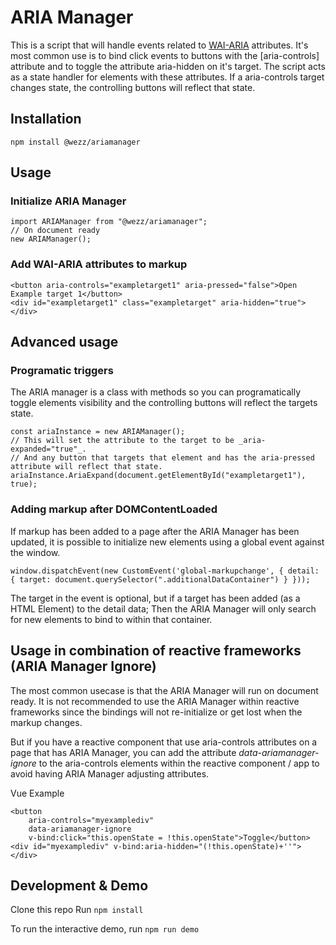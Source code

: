 # ARIA Manager

This is a script that will handle events related to [WAI-ARIA](https://www.w3.org/TR/wai-aria-1.1/) attributes. 
It's most common use is to bind click events to buttons with the [aria-controls] attribute and to toggle the attribute aria-hidden on it's target.
The script acts as a state handler for elements with these attributes. 
If a aria-controls target changes state, the controlling buttons will reflect that state.

## Installation
```
npm install @wezz/ariamanager
```

## Usage
### Initialize ARIA Manager
```
import ARIAManager from "@wezz/ariamanager";
// On document ready
new ARIAManager();
```

### Add WAI-ARIA attributes to markup
```
<button aria-controls="exampletarget1" aria-pressed="false">Open Example target 1</button>
<div id="exampletarget1" class="exampletarget" aria-hidden="true">
</div>
```

## Advanced usage
### Programatic triggers
The ARIA manager is a class with methods so you can programatically toggle elements visibility and the controlling buttons will reflect the targets state.
```
const ariaInstance = new ARIAManager();
// This will set the attribute to the target to be _aria-expanded="true"_. 
// And any button that targets that element and has the aria-pressed attribute will reflect that state.
ariaInstance.AriaExpand(document.getElementById("exampletarget1"), true); 
```

### Adding markup after DOMContentLoaded
If markup has been added to a page after the ARIA Manager has been updated, it is possible to initialize new elements using a global event against the window.

```
window.dispatchEvent(new CustomEvent('global-markupchange', { detail: { target: document.querySelector(".additionalDataContainer") } }));
```

The target in the event is optional, but if a target has been added (as a HTML Element) to the detail data;
Then the ARIA Manager will only search for new elements to bind to within that container.

## Usage in combination of reactive frameworks (ARIA Manager Ignore)
The most common usecase is that the ARIA Manager will run on document ready. 
It is not recommended to use the ARIA Manager within reactive frameworks since the bindings will not re-initialize or get lost when the markup changes. 

But if you have a reactive component that use aria-controls attributes on a page that has ARIA Manager, you can add the attribute _data-ariamanager-ignore_ to the aria-controls elements within the reactive component / app to avoid having ARIA Manager adjusting attributes. 

Vue Example
```
<button 
    aria-controls="myexamplediv" 
    data-ariamanager-ignore
    v-bind:click="this.openState = !this.openState">Toggle</button>
<div id="myexamplediv" v-bind:aria-hidden="(!this.openState)+''">
</div>
```

## Development & Demo
Clone this repo
Run
``` npm install ```

To run the interactive demo, run 
``` npm run demo ```
